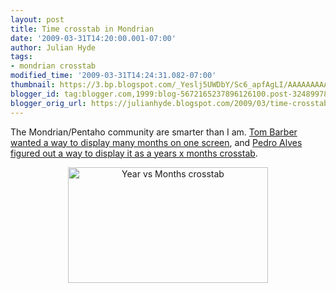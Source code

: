 ```yaml
---
layout: post
title: Time crosstab in Mondrian
date: '2009-03-31T14:20:00.001-07:00'
author: Julian Hyde
tags:
- mondrian crosstab
modified_time: '2009-03-31T14:24:31.082-07:00'
thumbnail: https://3.bp.blogspot.com/_Yeslj5UWDbY/Sc6_apfAgLI/AAAAAAAAAAU/irXpVCRdjZU/s72-c/result2.png
blogger_id: tag:blogger.com,1999:blog-5672165237896126100.post-3248997853782973475
blogger_orig_url: https://julianhyde.blogspot.com/2009/03/time-crosstab-in-mondrian.html
---
```


The Mondrian/Pentaho community are smarter than I am.
[Tom Barber wanted a way to display many months on one screen](https://forums.pentaho.org/showthread.php?p=210498),
and [Pedro Alves figured out a way to display it as a years x months
crosstab](https://pedroalves-bi.blogspot.com/2009/03/interesting-olap-date-crosstab-question.html).

<a onblur="try {parent.deselectBloggerImageGracefully();} catch(e) {}"
  href="/assets/img/result2.png">
<img style="display:block; margin:0px auto 10px; text-align:center;cursor:pointer; cursor:hand;width: 320px; height: 185px;"
  src="/assets/img/result2.png" border="0"
  alt="Year vs Months crosstab" />
</a>

